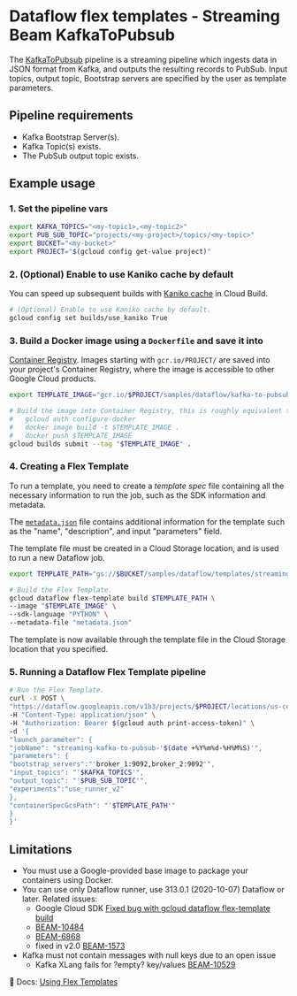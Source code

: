# Dataflow flex templates - Streaming Beam KafkaToPubsub

The [KafkaToPubsub](https://link_to_pipeline) pipeline is a streaming pipeline which ingests data in JSON format
from Kafka, and outputs the resulting records to PubSub. Input topics, output topic, Bootstrap
servers are specified by the user as template parameters.

## Pipeline requirements

* Kafka Bootstrap Server(s).
* Kafka Topic(s) exists.
* The PubSub output topic exists.

## Example usage

### 1. Set the pipeline vars

```sh
export KAFKA_TOPICS="<my-topic1>,<my-topic2>"
export PUB_SUB_TOPIC="projects/<my-project>/topics/<my-topic>"
export BUCKET="<my-bucket>"
export PROJECT="$(gcloud config get-value project)"
```

### 2. (Optional) Enable to use Kaniko cache by default

You can speed up subsequent builds with
[Kaniko cache](https://cloud.google.com/cloud-build/docs/kaniko-cache)
in Cloud Build.

```sh
# (Optional) Enable to use Kaniko cache by default.
gcloud config set builds/use_kaniko True
```

### 3. Build a Docker image using a `Dockerfile` and save it into
[Container Registry](https://cloud.google.com/container-registry/).
Images starting with `gcr.io/PROJECT/` are saved into your project's
Container Registry, where the image is accessible to other Google Cloud products.

```sh
export TEMPLATE_IMAGE="gcr.io/$PROJECT/samples/dataflow/kafka-to-pubsub:latest"

# Build the image into Container Registry, this is roughly equivalent to:
#   gcloud auth configure-docker
#   docker image build -t $TEMPLATE_IMAGE .
#   docker push $TEMPLATE_IMAGE
gcloud builds submit --tag "$TEMPLATE_IMAGE" .
```

### 4. Creating a Flex Template

To run a template, you need to create a *template spec* file containing all the
necessary information to run the job, such as the SDK information and metadata.

The [`metadata.json`](metadata.json) file contains additional information for
the template such as the "name", "description", and input "parameters" field.

The template file must be created in a Cloud Storage location,
and is used to run a new Dataflow job.

```sh
export TEMPLATE_PATH="gs://$BUCKET/samples/dataflow/templates/streaming-kafka-beam-sql.json"

# Build the Flex Template.
gcloud dataflow flex-template build $TEMPLATE_PATH \
--image "$TEMPLATE_IMAGE" \
--sdk-language "PYTHON" \
--metadata-file "metadata.json"
```

The template is now available through the template file in the Cloud Storage
location that you specified.

### 5. Running a Dataflow Flex Template pipeline

```sh
# Run the Flex Template.
curl -X POST \
"https://dataflow.googleapis.com/v1b3/projects/$PROJECT/locations/us-central1/flexTemplates:launch" \
-H "Content-Type: application/json" \
-H "Authorization: Bearer $(gcloud auth print-access-token)" \
-d '{
"launch_parameter": {
"jobName": "streaming-kafka-to-pubsub-'$(date +%Y%m%d-%H%M%S)'",
"parameters": {
"bootstrap_servers":"'broker_1:9092,broker_2:9092'",
"input_topics": "'$KAFKA_TOPICS'",
"output_topic": "'$PUB_SUB_TOPIC'",
"experiments":"use_runner_v2"
},
"containerSpecGcsPath": "'$TEMPLATE_PATH'"
}
}'
```

## Limitations

* You must use a Google-provided base image to package your containers using Docker.
* You can use only Dataflow runner, use 313.0.1 (2020-10-07) Dataflow or later. Related issues:
    * Google Cloud SDK [Fixed bug with gcloud dataflow flex-template build](https://cloud.google.com/sdk/docs/release-notes#31301_2020-10-07)
    * [BEAM-10484](https://issues.apache.org/jira/browse/BEAM-10484)
    * [BEAM-6868](https://issues.apache.org/jira/browse/BEAM-6868)
    * fixed in v2.0 [BEAM-1573](https://issues.apache.org/jira/browse/BEAM-1573)
* Kafka must not contain messages with null keys due to an open issue 
    * Kafka XLang fails for ?empty? key/values [BEAM-10529](https://issues.apache.org/jira/browse/BEAM-10529)

📝 Docs: [Using Flex Templates](https://cloud.google.com/dataflow/docs/guides/templates/using-flex-templates)
